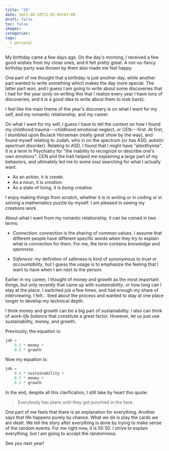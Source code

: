 ```yaml
---
title: "26"
date: 2023-08-20T11:01:03+07:00
draft: false
toc: false
images:
categories:
tags:
  - personal
---
```


My birthday came a few days ago. On the day's morning, I received a few good
wishes from my close ones, and it felt pretty great. A not-so-fancy birthday
party was thrown by them also made me feel happy.

One part of me thought that a birthday is just another day, while another part
wanted to write something which makes the day more special. The latter part won,
and I guess I am going to write about some discoveries that I had for the year
(only on writing this that I realize every year I have tons of discoveries, and
it is a good idea to write about them to look back).

I feel like the main theme of the year's discovery is on what I want for my
self, and my romantic relationship, and my career.

On what I want for my self, I guess I have to tell the context on how I found my
childhood trauma---childhood emotional neglect, or CEN---first. At first, I
stumbled upon BoJack Horseman (really great show by the way), and found myself
relating to Judah, who in on the spectrum (or has ASD, autistic spectrum
disorder). Relating to ASD, I found that I might have "alexithymia". It is a
term in Psychiatry for "the inability to recognize or describe one's own
emotions". CEN and the trait helped me explaining a large part of my behaviors,
and ultimately led me to some soul searching for what I actually want.

- As an action, it is *create*.
- As a noun, it is *creation*.
- As a state of living, it is *being creative*.

I enjoy making things from scratch, whether it is in writing or in coding or in
solving a mathematics puzzle by myself. I am pleased in seeing my creations
work.

About what I want from my romantic relationship, it can be coined in two terms:

- *Connection*: connection is the sharing of common values. I assume that
  different people have different specific words when they try to explain what
  is connection for them. For me, the term contains *knowledge* and *openness*.

- *Safeness*: my definition of safeness is kind of synonymous to *trust* or
  *accountability*, but I guess the usage is to emphasize the feeling that I
  want to have when I am next to the person.

Earlier in my career, I thought of money and growth as the most important
things, but only recently that came up with *sustainability*, or how long can I
stay at the place. I switched job a few times, and had enough my share of
interviewing. I felt... tired about the process and wanted to stay at one place
longer to develop my technical depth.

I think money and growth can be a big part of sustainability. I also can think
of *work-life balance* that constitute a great factor. However, let us just use
sustainability, money, and growth.

Previously, the equation is:

```javascript
job =
    0.5 * money +
    0.5 * growth
```

Now my equation is:

```javascript
job =
    0.4 * sustainability +
    0.3 * money +
    0.3 * growth
```

In the end, despite all this clarification, I still take by heart this quote:

> Everybody has plans until they get punched in the face.

One part of me feels that there is an explanation for everything. Another says
that life happens purely by chance. What we do is play the cards we are dealt.
We tell the story after everything is done by trying to make sense of the random
events. For me right now, it is 50 50. I strive to explain everything, but I am
going to accept the randomness.

See you next year!

